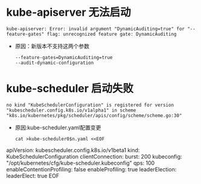 # kube-apiserver 无法启动
```
kube-apiserver: Error: invalid argument "DynamicAuditing=true" for "--feature-gates" flag: unrecognized feature gate: DynamicAuditing
```
- 原因：新版本不支持这两个参数
  ```
  --feature-gates=DynamicAuditing=true
  --audit-dynamic-configuration
  ```
 
# kube-scheduler 启动失败
```
no kind "KubeSchedulerConfiguration" is registered for version "kubescheduler.config.k8s.io/v1alpha1" in scheme "k8s.io/kubernetes/pkg/scheduler/apis/config/scheme/scheme.go:30"
```
- 原因:kube-scheduler.yaml配置变更
  ```
  cat >kube-scheduler0$n.yaml <<EOF
apiVersion: kubescheduler.config.k8s.io/v1beta1
kind: KubeSchedulerConfiguration
clientConnection:
  burst: 200
  kubeconfig: "/opt/kubernetes/cfg/kube-scheduler.kubeconfig"
  qps: 100
enableContentionProfiling: false
enableProfiling: true
leaderElection:
  leaderElect: true
EOF
  ```